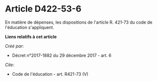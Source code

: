 # Article D422-53-6

En matière de dépenses, les dispositions de l'article R. 421-73 du code de l'éducation s'appliquent.

**Liens relatifs à cet article**

_Créé par_:

  - Décret n°2017-1882 du 29 décembre 2017 - art. 6

_Cite_:

  - Code de l'éducation - art. R421-73 (V)
